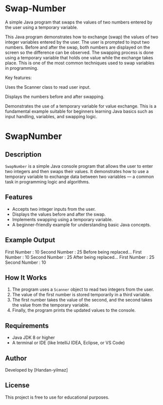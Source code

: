 # Swap-Number
A simple Java program that swaps the values of two numbers entered by the user using a temporary variable.

This Java program demonstrates how to exchange (swap) the values of two integer variables entered by the user. The user is prompted to input two numbers. Before and after the swap, both numbers are displayed on the screen so the difference can be observed.
The swapping process is done using a temporary variable that holds one value while the exchange takes place. This is one of the most common techniques used to swap variables in programming.

Key features:

Uses the Scanner class to read user input.

Displays the numbers before and after swapping.

Demonstrates the use of a temporary variable for value exchange.
This is a fundamental example suitable for beginners learning Java basics such as input handling, variables, and swapping logic.

# SwapNumber

## Description
`SwapNumber` is a simple Java console program that allows the user to enter two integers and then swaps their values. It demonstrates how to use a temporary variable to exchange data between two variables — a common task in programming logic and algorithms.

## Features
- Accepts two integer inputs from the user.  
- Displays the values before and after the swap.  
- Implements swapping using a temporary variable.  
- A beginner-friendly example for understanding basic Java concepts.

## Example Output
First Number : 10
Second Number : 25
Before being replaced...
First Number : 10 Second Number : 25
After being replaced...
First Number : 25 Second Number : 10


## How It Works
1. The program uses a `Scanner` object to read two integers from the user.  
2. The value of the first number is stored temporarily in a third variable.  
3. The first number takes the value of the second, and the second takes the value from the temporary variable.  
4. Finally, the program prints the updated values to the console.

## Requirements
- Java JDK 8 or higher  
- A terminal or IDE (like IntelliJ IDEA, Eclipse, or VS Code)

## Author
Developed by [Handan-yilmaz]

## License
This project is free to use for educational purposes.
